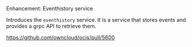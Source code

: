 Enhancement: Eventhistory service

Introduces the `eventhistory` service. It is a service that stores events and provides a grpc API to retrieve them.

https://github.com/owncloud/ocis/pull/5600
